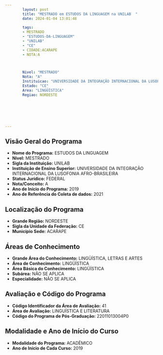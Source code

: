 ```yaml
---
        layout: post
        title: "MESTRADO em ESTUDOS DA LINGUAGEM na UNILAB  "
        date: 2024-01-04 13:01:48
     
        tags:
        - MESTRADO
        - "ESTUDOS-DA-LINGUAGEM"
        - "UNILAB"
        - "CE"
        - CIDADE:ACARAPE
        - NOTA:A
        
       

        Nivel: "MESTRADO"
        Nota: "A"
        Instituicao: "UNIVERSIDADE DA INTEGRAÇÃO INTERNACIONAL DA LUSOFONIA AFRO-BRASILEIRA"
        Estado: "CE"
        Area: "LINGÜÍSTICA"
        Regiao: NORDESTE
        
        
        
        
        
        
---
```

## Visão Geral do Programa
- **Nome do Programa:** ESTUDOS DA LINGUAGEM
- **Nível:** MESTRADO
- **Sigla da Instituição:** UNILAB
- **Instituição de Ensino Superior:** UNIVERSIDADE DA INTEGRAÇÃO INTERNACIONAL DA LUSOFONIA AFRO-BRASILEIRA
- **Status Jurídico:** FEDERAL
- **Nota/Conceito:** A
- **Ano de Início do Programa:** 2019
- **Ano de Referência do Coleta de dados:** 2021

## Localização do Programa
- **Grande Região:** NORDESTE
- **Sigla da Unidade da Federação:** CE
- **Município Sede:** ACARAPE

## Áreas de Conhecimento
- **Grande Área do Conhecimento:** LINGÜÍSTICA, LETRAS E ARTES
- **Área de Conhecimento:** LINGÜÍSTICA
- **Área Básica do Conhecimento:** LINGÜÍSTICA
- **Subárea:** NÃO SE APLICA
- **Especialidade:** NÃO SE APLICA

## Avaliação e Código do Programa
- **Código Identificador da Área de Avaliação:** 41
- **Área de Avaliação:** LINGUÍSTICA E LITERATURA
- **Código do Programa de Pós-Graduação:** 22011013004P0


## Modalidade e Ano de Início do Curso
- **Modalidade do Programa:** ACADÊMICO
- **Ano de Início de Cada Curso:** 2019

